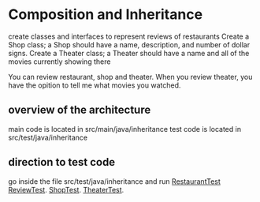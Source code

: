 # Composition and Inheritance
create classes and interfaces to represent reviews of restaurants
Create a Shop class; a Shop should have a name, description, and number of dollar signs.
Create a Theater class; a Theater should have a name and all of the movies currently showing there

You can review restaurant, shop and theater. When you review theater, you have the opition to tell me what movies you watched.
## overview of the architecture
 main code is located in src/main/java/inheritance
 test code is located in src/test/java/inheritance

 ## direction to test code

 go inside the file src/test/java/inheritance and run
 [RestaurantTest](./src/test/java/inheritance/RestaurantTest.java)
 [ReviewTest](./src/test/java/inheritance/ReviewTest).
 [ShopTest](./src/test/java/inheritance/ShopTest).
 [TheaterTest](./src/test/java/inheritance/TheaterTest).
